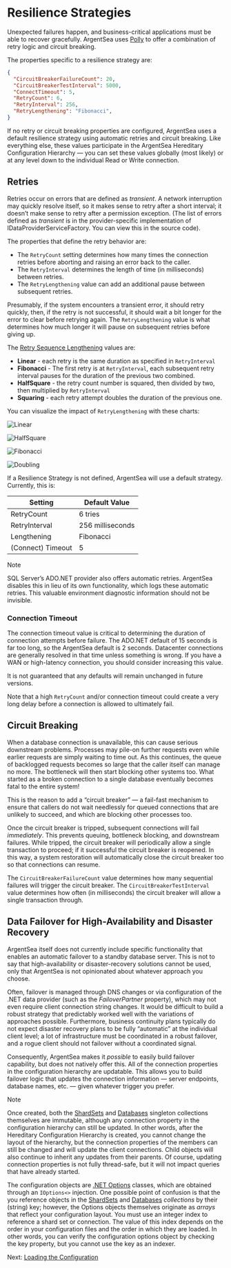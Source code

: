 # Resilience Strategies

Unexpected failures happen, and business-critical applications must be able to recover gracefully. ArgentSea uses [Polly](http://www.thepollyproject.org/) to offer a combination of retry logic and circuit breaking.

The properties specific to a resilience strategy are:

````json
{
  "CircuitBreakerFailureCount": 20,
  "CircuitBreakerTestInterval": 5000,
  "ConnectTimeout": 5,
  "RetryCount": 6,
  "RetryInterval": 256,
  "RetryLengthening": "Fibonacci",
}
````

If no retry or circuit breaking properties are configured, ArgentSea uses a default resilience strategy using automatic retries and circuit breaking. Like everything else, these values participate in the ArgentSea Hereditary Configuration Hierarchy — you can set these values globally (most likely) or at any level down to the individual Read or Write connection.

## Retries

Retries occur on errors that are defined as *transient*. A network interruption may quickly resolve itself, so it makes sense to retry after a short interval; it doesn’t make sense to retry after a permission exception. (The list of errors defined as *transient* is in the provider-specific implementation of IDataProviderServiceFactory. You can view this in the source code).

The properties that define the retry behavior are:

* The `RetryCount` setting determines how many times the connection retries before aborting and raising an error back to the caller.
* The `RetryInterval` determines the length of time (in milliseconds) between retries.
* The `RetryLengthening` value can add an additional pause between subsequent retries.

Presumably, if the system encounters a transient error, it should retry quickly, then, if the retry is not successful, it should wait a bit longer for the error to clear before retrying again. The `RetryLengthening` value is what determines how much longer it will pause on subsequent retries before giving up.

The [Retry Sequence Lengthening](/api/ArgentSea.DataResilienceConfiguration.SequenceLengthening.html) values are:

* __Linear__ - each retry is the same duration as specified in `RetryInterval`
* __Fibonacci__ - The first retry is at `RetryInterval`, each subsequent retry interval pauses for the duration of the previous two combined.
* __HalfSquare__ - the retry count number is squared, then divided by two, then multiplied by `RetryInterval`
* __Squaring__ - each retry attempt doubles the duration of the previous one.

You can visualize the impact of `RetryLengthening` with these charts:

![Linear](../../images/retrygraphs/linear.jpg)

![HalfSquare](../../images/retrygraphs/halfsquare.jpg)

![Fibonacci](../../images/retrygraphs/fibonacci.jpg)

![Doubling](../../images/retrygraphs/doubling.jpg)

If a Resilience Strategy is not defined, ArgentSea will use a default strategy. Currently, this is:

| Setting | Default Value |
| --- | --- |
| RetryCount | 6 tries |
|RetryInterval | 256 milliseconds |
| Lengthening | Fibonacci |
| (Connect) Timeout | 5 |

> [!NOTE]
> SQL Server’s ADO.NET provider also offers automatic retries. ArgentSea disables this in lieu of its own functionality, which logs these automatic retries. This valuable environment diagnostic information should not be invisible.

### Connection Timeout

The connection timeout value is critical to determining the duration of connection attempts before failure. The ADO.NET default of 15 seconds is far too long, so the ArgentSea default is 2 seconds. Datacenter connections are generally resolved in that time unless something is wrong. If you have a WAN or high-latency connection, you should consider increasing this value.

It is not guaranteed that any defaults will remain unchanged in future versions.

Note that a high `RetryCount` and/or connection timeout could create a very long delay before a connection is allowed to ultimately fail.

## Circuit Breaking

When a database connection is unavailable, this can cause serious downstream problems. Processes may pile-on further requests even while earlier requests are simply waiting
to time out. As this continues, the queue of backlogged requests becomes so large that the caller itself can manage no more. The bottleneck will then start blocking other systems too. What started as a broken connection to a single database eventually becomes fatal to the entire system!

This is the reason to add a “circuit breaker” — a fail-fast mechanism to ensure that callers do not wait needlessly for queued connections that are unlikely to succeed, and which are blocking other processes too.

Once the circuit breaker is tripped, subsequent connections will fail *immediately*. This prevents queuing, bottleneck blocking, and downstream failures. While tripped, the circuit breaker will periodically allow a single transaction to proceed; if it successful the circuit breaker is reopened. In this way, a system restoration will automatically close the circuit breaker too so that connections can resume.

The `CircuitBreakerFailureCount` value determines how many sequential failures will trigger the circuit breaker. The `CircuitBreakerTestInterval` value determines how often (in milliseconds) the circuit breaker will allow a single transaction through.

## Data Failover for High-Availability and Disaster Recovery

ArgentSea itself does not currently include specific functionality that enables an automatic failover to a standby database server. This is not to say that high-availability or disaster-recovery solutions cannot be used, only that ArgentSea is not opinionated about whatever approach you choose.

Often, failover is managed through DNS changes or via configuration of the .NET data provider (such as the *FailoverPartner* property), which may not even require client connection string changes. It would be difficult to build a robust strategy that predictably worked well with the variations of approaches possible. Furthermore, business continuity plans typically do not expect disaster recovery plans to be fully “automatic” at the individual client level; a lot of infrastructure must be coordinated in a robust failover, and a rogue client should not failover without a coordinated signal.

Consequently, ArgentSea makes it *possible* to easily build failover capability, but does not natively offer this. All of the connection properties in the configuration hierarchy are updatable. This allows you to build failover logic that updates the connection information — server endpoints, database names, etc. — given whatever trigger you prefer.

> [!NOTE]
> Once created, both the [ShardSets](https://docs.argentsea.com/api/ArgentSea.ShardSetsBase-2.DataConnection.html) and [Databases](https://docs.argentsea.com/api/ArgentSea.DatabasesBase-1.html) singleton collections themselves are immutable, although any connection property in the configuration hierarchy can still be updated. In other words, after the Hereditary Configuration Hierarchy is created, you cannot change the layout of the hierarchy, but the connection properties of the members can still be changed and will update the client connections. Child objects will also continue to inherit any updates from their parents. Of course, updating connection properties is not fully thread-safe, but it will not impact queries that have already started.

The configuration objects are [.NET Options](https://docs.microsoft.com/en-us/aspnet/core/fundamentals/configuration/options?view=aspnetcore-2.1) classes, which are obtained through an `IOptions<>` injection. One possible point of confusion is that the you reference objects in the [ShardSets](https://docs.argentsea.com/api/ArgentSea.ShardSetsBase-2.DataConnection.html) and [Databases](https://docs.argentsea.com/api/ArgentSea.DatabasesBase-1.html) *collections* by their (string) key; however, the Options objects themselves originate as *arrays* that reflect your configuration layout. You must use an integer index to reference a shard set or connection. The value of this index depends on the order in your configuration files and the order in which they are loaded. In other words, you can verify the configuration options object by checking the key property, but you cannot use the key as an indexer.

Next: [Loading the Configuration](loading.md)
